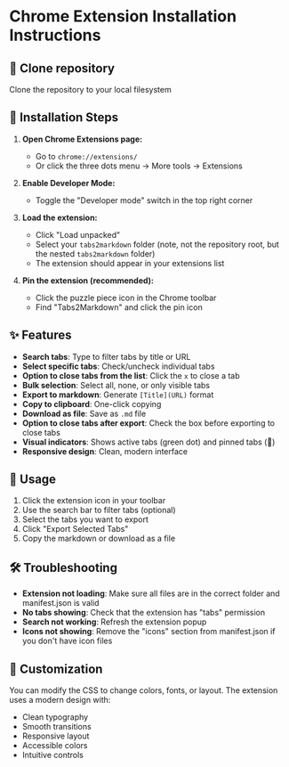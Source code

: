# Chrome Extension Installation Instructions

## 📁 Clone repository

Clone the repository to your local filesystem

## 🚀 Installation Steps

1. **Open Chrome Extensions page:**
   - Go to `chrome://extensions/`
   - Or click the three dots menu → More tools → Extensions

2. **Enable Developer Mode:**
   - Toggle the "Developer mode" switch in the top right corner

3. **Load the extension:**
   - Click "Load unpacked"
   - Select your `tabs2markdown` folder (note, not the repository root, but the nested `tabs2markdown` folder)
   - The extension should appear in your extensions list

4. **Pin the extension (recommended):**
   - Click the puzzle piece icon in the Chrome toolbar
   - Find "Tabs2Markdown" and click the pin icon

## ✨ Features

- **Search tabs**: Type to filter tabs by title or URL
- **Select specific tabs**: Check/uncheck individual tabs
- **Option to close tabs from the list**: Click the `x` to close a tab
- **Bulk selection**: Select all, none, or only visible tabs
- **Export to markdown**: Generate `[Title](URL)` format
- **Copy to clipboard**: One-click copying
- **Download as file**: Save as `.md` file
- **Option to close tabs after export**: Check the box before exporting to close tabs
- **Visual indicators**: Shows active tabs (green dot) and pinned tabs (📌)
- **Responsive design**: Clean, modern interface

## 🔧 Usage

1. Click the extension icon in your toolbar
2. Use the search bar to filter tabs (optional)
3. Select the tabs you want to export
4. Click "Export Selected Tabs"
5. Copy the markdown or download as a file

## 🛠️ Troubleshooting

- **Extension not loading**: Make sure all files are in the correct folder and manifest.json is valid
- **No tabs showing**: Check that the extension has "tabs" permission
- **Search not working**: Refresh the extension popup
- **Icons not showing**: Remove the "icons" section from manifest.json if you don't have icon files

## 🎨 Customization

You can modify the CSS to change colors, fonts, or layout. The extension uses a modern design with:
- Clean typography
- Smooth transitions
- Responsive layout
- Accessible colors
- Intuitive controls
